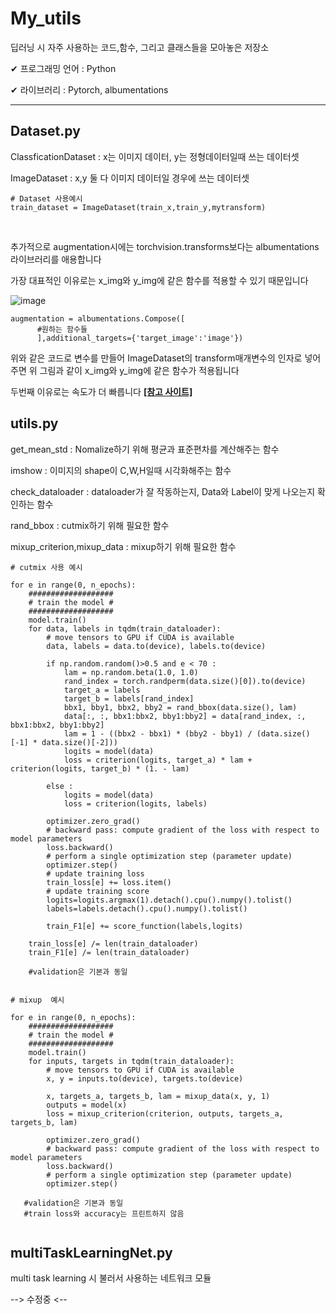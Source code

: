 # My_utils
딥러닝 시 자주 사용하는 코드,함수, 그리고 클래스들을 모아놓은 저장소

✔ 프로그래밍 언어 : Python

✔ 라이브러리 : Pytorch, albumentations

----

## Dataset.py

ClassficationDataset : x는 이미지 데이터, y는 정형데이터일때 쓰는 데이터셋

ImageDataset : x,y 둘 다 이미지 데이터일 경우에 쓰는 데이터셋


````
# Dataset 사용예시
train_dataset = ImageDataset(train_x,train_y,mytransform)
````

<br>

추가적으로 augmentation시에는 torchvision.transforms보다는 albumentations 라이브러리를 애용합니다

가장 대표적인 이유로는 x_img와 y_img에 같은 함수를 적용할 수 있기 때문입니다

![image](https://miro.medium.com/max/1750/1*5uLc6odMwOVO4OVyLUjigA.jpeg)

````
augmentation = albumentations.Compose([
      #원하는 함수들
      ],additional_targets={'target_image':'image'})
````

위와 같은 코드로 변수를 만들어 ImageDataset의 transform매개변수의 인자로 넣어주면 위 그림과 같이 x_img와 y_img에 같은 함수가 적용됩니다


두번째 이유로는 속도가 더 빠릅니다 [**[참고 사이트]**](https://pseudo-lab.github.io/Tutorial-Book/chapters/object-detection/Ch3-preprocessing.html)


## utils.py

get_mean_std : Nomalize하기 위해 평균과 표준편차를 계산해주는 함수

imshow : 이미지의 shape이 C,W,H일때 시각화해주는 함수

check_dataloader : dataloader가 잘 작동하는지, Data와 Label이 맞게 나오는지 확인하는 함수

rand_bbox : cutmix하기 위해 필요한 함수

mixup_criterion,mixup_data : mixup하기 위해 필요한 함수

````
# cutmix 사용 예시

for e in range(0, n_epochs):
    ###################
    # train the model #
    ###################
    model.train()
    for data, labels in tqdm(train_dataloader):
        # move tensors to GPU if CUDA is available
        data, labels = data.to(device), labels.to(device)

        if np.random.random()>0.5 and e < 70 :
            lam = np.random.beta(1.0, 1.0)
            rand_index = torch.randperm(data.size()[0]).to(device)
            target_a = labels
            target_b = labels[rand_index]            
            bbx1, bby1, bbx2, bby2 = rand_bbox(data.size(), lam)
            data[:, :, bbx1:bbx2, bby1:bby2] = data[rand_index, :, bbx1:bbx2, bby1:bby2]
            lam = 1 - ((bbx2 - bbx1) * (bby2 - bby1) / (data.size()[-1] * data.size()[-2]))
            logits = model(data)
            loss = criterion(logits, target_a) * lam + criterion(logits, target_b) * (1. - lam)

        else :
            logits = model(data)
            loss = criterion(logits, labels)

        optimizer.zero_grad()
        # backward pass: compute gradient of the loss with respect to model parameters
        loss.backward()
        # perform a single optimization step (parameter update)
        optimizer.step()
        # update training loss
        train_loss[e] += loss.item()
        # update training score
        logits=logits.argmax(1).detach().cpu().numpy().tolist()
        labels=labels.detach().cpu().numpy().tolist()

        train_F1[e] += score_function(labels,logits)

    train_loss[e] /= len(train_dataloader)
    train_F1[e] /= len(train_dataloader)

    #validation은 기본과 동일
    
````


````
# mixup  예시

for e in range(0, n_epochs):
    ###################
    # train the model #
    ###################
    model.train()
    for inputs, targets in tqdm(train_dataloader):
        # move tensors to GPU if CUDA is available
        x, y = inputs.to(device), targets.to(device)
        
        x, targets_a, targets_b, lam = mixup_data(x, y, 1)
        outputs = model(x)
        loss = mixup_criterion(criterion, outputs, targets_a, targets_b, lam)
        
        optimizer.zero_grad()
        # backward pass: compute gradient of the loss with respect to model parameters
        loss.backward()
        # perform a single optimization step (parameter update)
        optimizer.step()
        
   #validation은 기본과 동일
   #train loss와 accuracy는 프린트하지 않음
   
````

## multiTaskLearningNet.py

multi task learning 시 불러서 사용하는 네트워크 모듈

--> 수정중 <--
